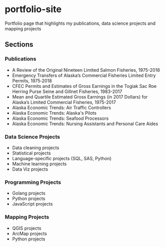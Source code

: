 # portfolio-site

Portfolio page that highlights my publications, data science projects and mapping projects

## Sections

### Publications
* A Review of the Original Nineteen Limited Salmon Fisheries, 1975-2018
* Emergency Transfers of Alaska’s Commercial Fisheries Limited Entry Permits, 1975‐2018 
* CFEC Permits and Estimates of Gross Earnings in the Togiak Sac Roe Herring Purse Seine and Gillnet Fisheries, 1983-2017 
* Mean and Quartile Estimated Gross Earnings (in 2017 Dollars) for Alaska’s Limited Commercial Fisheries, 1975-2017
* Alaska Economic Trends: Air Traffic Controllers
* Alaska Economic Trends: Alaska's Pilots
* Alaska Economic Trends: Seafood Processors
* Alaska Economic Trends: Nursing Assistants and Personal Care Aides

### Data Science Projects
* Data cleaning projects
* Statistical projects
* Language-specific projects (SQL, SAS, Python)
* Machine learning projects
* Data Viz projects

### Programming Projects
* Golang projects
* Python projects
* JavaScript projects

### Mapping Projects
* QGIS projects
* ArcMap projects
* Python projects
